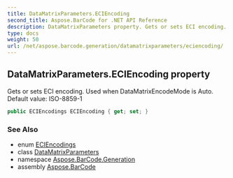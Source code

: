 ```yaml
---
title: DataMatrixParameters.ECIEncoding
second_title: Aspose.BarCode for .NET API Reference
description: DataMatrixParameters property. Gets or sets ECI encoding. Used when DataMatrixEncodeMode is Auto. Default value ISO88591
type: docs
weight: 50
url: /net/aspose.barcode.generation/datamatrixparameters/eciencoding/
---
```

## DataMatrixParameters.ECIEncoding property

Gets or sets ECI encoding. Used when DataMatrixEncodeMode is Auto. Default value: ISO-8859-1

```csharp
public ECIEncodings ECIEncoding { get; set; }
```

### See Also

* enum [ECIEncodings](../../eciencodings/)
* class [DataMatrixParameters](../)
* namespace [Aspose.BarCode.Generation](../../../aspose.barcode.generation/)
* assembly [Aspose.BarCode](../../../)



